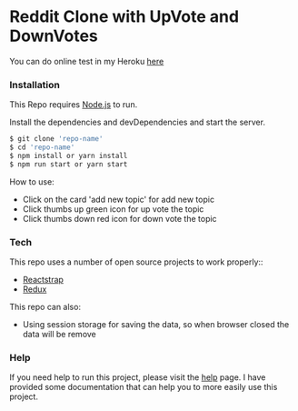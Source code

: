 # Reddit Clone with UpVote and DownVotes


You can do online test in my Heroku [here](#)

### Installation

This Repo requires [Node.js](https://nodejs.org/) to run.

Install the dependencies and devDependencies and start the server.

```sh
$ git clone 'repo-name'
$ cd 'repo-name'
$ npm install or yarn install
$ npm run start or yarn start
```

How to use:
  - Click on the card 'add new topic' for add new topic
  - Click thumbs up green icon for up vote the topic
  - Click thumbs down red icon for down vote the topic

### Tech

This repo uses a number of open source projects to work properly::

* [Reactstrap](http://reactstrap.github.io/)
* [Redux](https://github.com/reduxjs/redux)

This repo can also:
* Using session storage for saving the data, so when browser closed the data will be remove

### Help
If you need help to run this project, please visit the [help](#) page. I have provided some documentation that can help you to more easily use this project.
